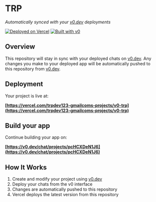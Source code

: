 # TRP

*Automatically synced with your [v0.dev](https://v0.dev) deployments*

[![Deployed on Vercel](https://img.shields.io/badge/Deployed%20on-Vercel-black?style=for-the-badge&logo=vercel)](https://vercel.com/trpdev123-gmailcoms-projects/v0-trp)
[![Built with v0](https://img.shields.io/badge/Built%20with-v0.dev-black?style=for-the-badge)](https://v0.dev/chat/projects/pcHCXDeN1J6)

## Overview

This repository will stay in sync with your deployed chats on [v0.dev](https://v0.dev).
Any changes you make to your deployed app will be automatically pushed to this repository from [v0.dev](https://v0.dev).

## Deployment

Your project is live at:

**[https://vercel.com/trpdev123-gmailcoms-projects/v0-trp](https://vercel.com/trpdev123-gmailcoms-projects/v0-trp)**

## Build your app

Continue building your app on:

**[https://v0.dev/chat/projects/pcHCXDeN1J6](https://v0.dev/chat/projects/pcHCXDeN1J6)**

## How It Works

1. Create and modify your project using [v0.dev](https://v0.dev)
2. Deploy your chats from the v0 interface
3. Changes are automatically pushed to this repository
4. Vercel deploys the latest version from this repository